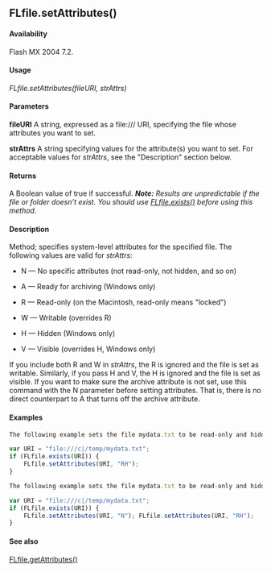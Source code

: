 ## FLfile.setAttributes()

#### Availability

Flash MX 2004 7.2.

#### Usage

*FLfile.setAttributes(fileURI, strAttrs)*

#### Parameters

**fileURI** A string, expressed as a file:/// URI, specifying the file whose attributes you want to set.

**strAttrs** A string specifying values for the attribute(s) you want to set. For acceptable values for *strAttrs*, see the "Description" section below.

#### Returns

A Boolean value of true if successful.
***Note:** Results are unpredictable if the file or folder doesn’t exist. You should use* *[FLfile.exists()](../FLfile_object/FLfile2.md) before using this method.*

#### Description

Method; specifies system-level attributes for the specified file.
The following values are valid for *strAttrs*:

-   N — No specific attributes (not read-only, not hidden, and so on)

-   A — Ready for archiving (Windows only)

-   R — Read-only (on the Macintosh, read-only means "locked")

-   W — Writable (overrides R)

-   H — Hidden (Windows only)

-   V — Visible (overrides H, Windows only)

If you include both R and W in *strAttrs*, the R is ignored and the file is set as writable. Similarly, if you pass H and V, the
H is ignored and the file is set as visible.
If you want to make sure the archive attribute is not set, use this command with the N parameter before setting attributes. That is, there is no direct counterpart to A that turns off the archive attribute.

#### Examples

```javascript
The following example sets the file mydata.txt to be read-only and hidden. It has no effect on the archive attribute.

var URI = "file:///c|/temp/mydata.txt"; 
if (FLfile.exists(URI)) {
    FLfile.setAttributes(URI, "RH");
}

The following example sets the file mydata.txt to be read-only and hidden. It also ensures that the archive attribute is not set.

var URI = "file:///c|/temp/mydata.txt";
if (FLfile.exists(URI)) { 
    FLfile.setAttributes(URI, "N"); FLfile.setAttributes(URI, "RH");
}

```
#### See also

[FLfile.getAttributes()](../FLfile_object/FLfile3.md)
